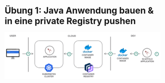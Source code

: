 # Übung 1: Java Anwendung bauen & in eine private Registry pushen

![](../../../.gitbook/assets/image%20%2856%29.png)

